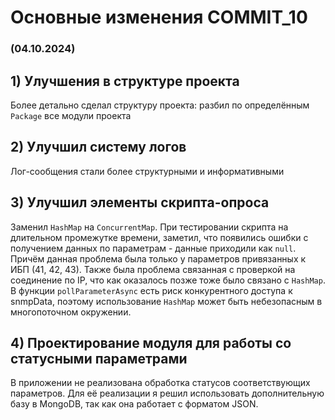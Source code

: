 # Основные изменения COMMIT_10

### (04.10.2024)

## 1) Улучшения в структуре проекта

Более детально сделал структуру проекта: разбил по определённым `Package` все модули проекта

## 2) Улучшил систему логов

Лог-сообщения стали более структурными и информативными

## 3) Улучшил элементы скрипта-опроса

Заменил `HashMap` на `ConcurrentMap`.
При тестировании скрипта на длительном промежутке времени, заметил, что появились ошибки с получением данных по параметрам - данные приходили как `null`.
Причём данная проблема была только у параметров привязанных к ИБП (41, 42, 43).
Также была проблема связанная с проверкой на соединение по IP, что как оказалось позже тоже было связано с `HashMap`.
В функции `pollParameterAsync` есть риск конкурентного доступа к snmpData, поэтому использование `HashMap` может быть небезопасным в многопоточном окружении.

## 4) Проектирование модуля для работы со статусными параметрами

В приложении не реализована обработка статусов соответствующих параметров.
Для её реализации я решил использовать дополнительную базу в MongoDB, так как она работает с форматом JSON.